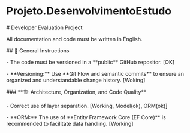 # Projeto.DesenvolvimentoEstudo



\# Developer Evaluation Project

All documentation and code must be written in English.



\## 📝 General Instructions

\- The code must be versioned in a \*\*public\*\* GitHub repositor. \[OK]

\- \*\*Versioning:\*\* Use \*\*Git Flow and semantic commits\*\* to ensure an organized and understandable change history. \[Woking]



\### \*\*🏗️ Architecture, Organization, and Code Quality\*\*

\- Correct use of layer separation. \[Working, Model(ok), ORM(ok)]

\- \*\*ORM:\*\* The use of \*\*Entity Framework Core (EF Core)\*\* is recommended to facilitate data handling. \[Working]





